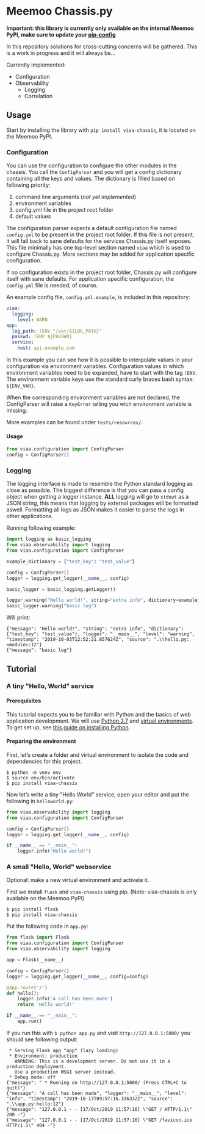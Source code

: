 # Meemoo Chassis.py

**Important: this library is currently only available on the internal Meemoo
PyPI, make sure to update your
[pip-config](https://pip.pypa.io/en/stable/user_guide/#config-file)**


In this repository solutions for cross-cutting concerns will be gathered. This
is a work in progress and it will always be...

Currently implemented:
- Configuration
- Observability
  - Logging
  - Correlation

## Usage

Start by installing the library with `pip install viaa-chassis`, it is located
on the Meemoo PyPI.

### Configuration

You can use the configuration to configure the other modules in the chassis.
You call the `ConfigParser` and you will get a config dictionary containing all
the keys and values. The dictionary is filled based on following priority:

1. command line arguments (*not yet implemented*)
2. environment variables
3. config.yml file in the project root folder
4. default values

The configuration parser expects a default configuration file named
`config.yml` to be present in the project root folder. If this file is not
present, it will fall back to sane defaults for the services Chassis.py itself
exposes. This file minimally has one top-level section named `viaa` which is
used to configure Chassis.py. More sections may be added for application
specific configuration.

If no configuration exists in the project root folder, Chassis.py will
configure itself with sane defaults. For application specific configuration,
the `config.yml` file is needed, of course.

An example config file, `config.yml.example`, is included in this repository:

```yaml
viaa:
  logging:
    level: WARN
app:
  log_path: !ENV "/var/${LOG_PATH}"
  passwd: !ENV ${PASSWD}
  service:
    host: api.example.com
```

In this example you can see how it is possible to interpolate values in your
configuration via environment variables. Configuration values in which
environment variables need to be expanded, have to start with the tag `!ENV`.
The environment variable keys use the standard curly braces bash syntax:
`${ENV_VAR}`.

When the corresponding environment variables are not declared, the ConfigParser
will raise a `KeyError` telling you wich environment variable is missing.

More examples can be found under `tests/resources/`.

#### Usage

```python
from viaa.configuration import ConfigParser
config = ConfigParser()
```

### Logging

The logging interface is made to resemble the Python standard logging as close
as possible.  The biggest difference is that you can pass a config object when
getting a logger instance.  **ALL** logging will go to `stdout` as a JSON
string, this means that logging by external packages will be formatted aswell.
Formatting all logs as JSON makes it easier to parse the logs in other
applications.

Running following example:

```python
import logging as basic_logging
from viaa.observability import logging
from viaa.configuration import ConfigParser

example_dictionary = {"test_key": "test_value"}

config = ConfigParser()
logger = logging.get_logger(__name__, config)

basic_logger = basic_logging.getLogger()

logger.warning("Hello world!", string="extra info", dictionary=example_dictionary)
basic_logger.warning("basic log")
```

Will print:
```
{"message": "Hello world!", "string": "extra info", "dictionary": {"test_key": "test_value"}, "logger": "__main__", "level": "warning", "timestamp": "2019-10-03T12:52:21.857624Z", "source": ".\\hello.py:<module>:12"}
{"message": "basic log"}
```


## Tutorial

### A tiny "Hello, World" service

#### Prerequisites

This tutorial expects you to be familiar with Python and the basics of web
application development. We will use [Python 3.7](https://www.python.org/)
and  [virtual environments](https://virtualenv.pypa.io/en/stable/). To get set
up, see  [this guide on installing
Python](https://realpython.com/installing-python/).

#### Preparing the environment

First, let’s create a folder and virtual environment to isolate the code and
dependencies for this project.

```shell
$ python -m venv env
$ source env/bin/activate
$ pip install viaa-chassis
```

Now let’s write a tiny "Hello World" service, open your editor and put the
following in `helloworld.py`:

```python
from viaa.observability import logging
from viaa.configuration import ConfigParser

config = ConfigParser()
logger = logging.get_logger(__name__, config)

if __name__ == "__main__":
    logger.info("Hello world!")
```

### A small "Hello, World" webservice

Optional: make a new virtual environment and activate it.

First we install `flask` and `viaa-chassis` using pip. (Note: viaa-chassis is
only available on the Meemoo PyPI)

```shell
$ pip install flask
$ pip install viaa-chassis
```

Put the following code in `app.py`:

```python
from flask import Flask
from viaa.configuration import ConfigParser
from viaa.observability import logging

app = Flask(__name__)

config = ConfigParser()
logger = logging.get_logger(__name__, config=config)

@app.route('/')
def hello():
    logger.info('A call has been made')
    return 'Hello world!'

if __name__ == "__main__":
    app.run()
```

If you run this with `$ python app.py` and visit `http://127.0.0.1:5000/` you
should see following output:

```
 * Serving Flask app "app" (lazy loading)
 * Environment: production
   WARNING: This is a development server. Do not use it in a production deployment.
   Use a production WSGI server instead.
 * Debug mode: off
{"message": " * Running on http://127.0.0.1:5000/ (Press CTRL+C to quit)"}
{"message": "A call has been made", "logger": "__main__", "level": "info", "timestamp": "2019-10-17T09:57:16.336332Z", "source": ".\\app.py:hello:12"}
{"message": "127.0.0.1 - - [17/Oct/2019 11:57:16] \"GET / HTTP/1.1\" 200 -"}
{"message": "127.0.0.1 - - [17/Oct/2019 11:57:16] \"GET /favicon.ico HTTP/1.1\" 404 -"}
```
